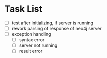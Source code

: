 # Task List #
- [ ] test after initializing, if server is running
- [ ] rework parsing of response of neo4j server
- [ ] exception handling 
  - [ ] syntax error
  - [ ] server not running
  - [ ] result error
